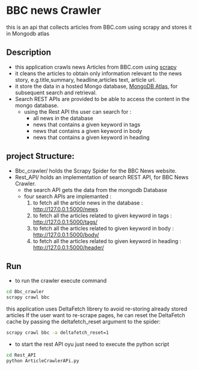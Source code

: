 # BBC news Crawler
this is an api that collects  articles from BBC.com using scrapy and stores it in Mongodb atlas
## Description
- this application crawls news Articles from BBC.com using [scrapy](https://www.scrapy.org)
- it cleans the articles to obtain only information relevant to the news story, e.g.title,summary,  headline,articles text, article url.
- it store the data in a hosted Mongo database, [MongoDB Atlas](https://www.mongodb.com/cloud/atlas), for subsequent search and retrieval. 
- Search REST APIs are provided  to be able to access the content in the mongo database.
    - using the Rest API ths user can search for :
        - all news in the database
        - news that contains a given keyword in tags
        - news that contains a given keyword in body
        - news that contains a given keyword in heading
## project Structure:
- Bbc_crawler/ holds the Scrapy Spider for the BBC News website.
- Rest_API/ holds an implementation of search REST API, for BBC News Crawler.
    - the search API  gets the data from the mongodb Database 
    - four  search APIs are implemanted :
        1. to fetch all the article news in the database  : http://127.0.0.1:5000/news
        2. to fetch all the articles related to given keyword in tags : http://127.0.0.1:5000/tags/<keyword>
        3. to fetch all the articles related to given keyword in body : http://127.0.0.1:5000/body/<keyword>
        4. to fetch all the articles related to given keyword in heading : http://127.0.0.1:5000/header/<keyword>
## Run 
- to run the crawler execute command 
```bash
cd Bbc_crawler
scrapy crawl bbc
```
this application uses DeltaFetch librery to avoid re-storing already stored articles
If the user want to re-scrape pages, he can reset the DeltaFetch cache by passing the deltafetch_reset argument to the spider:
```bash
scrapy crawl bbc -a deltafetch_reset=1
```
- to start the rest API  oyu just need to execute the python script

```bash
cd Rest_API
python ArticleCrawlerAPi.py

```

 

